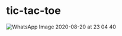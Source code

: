 # tic-tac-toe
![WhatsApp Image 2020-08-20 at 23 04 40](https://user-images.githubusercontent.com/69864490/90806767-1dc13b80-e33b-11ea-8f4b-79f45ac01766.jpeg)
